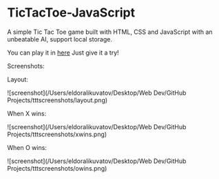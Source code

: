 # TicTacToe-JavaScript
A simple Tic Tac Toe game built with HTML, CSS and JavaScript with an unbeatable AI, support local storage.

You can play it in [here]()  Just give it a try!

Screenshots:

Layout:

![screenshot](/Users/eldoralikuvatov/Desktop/Web Dev/GitHub Projects/tttscreenshots/layout.png)

When X wins:

![screenshot](/Users/eldoralikuvatov/Desktop/Web Dev/GitHub Projects/tttscreenshots/xwins.png)

When O wins:

![screenshot](/Users/eldoralikuvatov/Desktop/Web Dev/GitHub Projects/tttscreenshots/owins.png)
